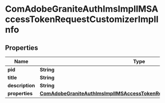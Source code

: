 

# ComAdobeGraniteAuthImsImplIMSAccessTokenRequestCustomizerImplInfo

## Properties

Name | Type | Description | Notes
------------ | ------------- | ------------- | -------------
**pid** | **String** |  |  [optional]
**title** | **String** |  |  [optional]
**description** | **String** |  |  [optional]
**properties** | [**ComAdobeGraniteAuthImsImplIMSAccessTokenRequestCustomizerImplProperties**](ComAdobeGraniteAuthImsImplIMSAccessTokenRequestCustomizerImplProperties.md) |  |  [optional]



